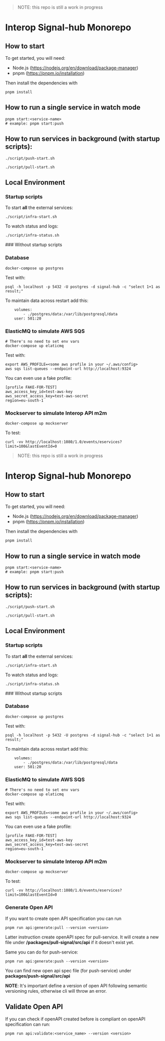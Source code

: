 > NOTE: this repo is still a work in progress

# Interop Signal-hub Monorepo

## How to start

To get started, you will need:

- Node.js (https://nodejs.org/en/download/package-manager)
- pnpm (https://pnpm.io/installation)

Then install the dependencies with

```
pnpm install
```

## How to run a single service in watch mode

```
pnpm start:<service-name>
# example: pnpm start:push
```

## How to run services in background (with startup scripts):

```
./script/push-start.sh
```

```
./script/pull-start.sh
```

## Local Environment

### Startup scripts

To start **all** the external services:

```
./script/infra-start.sh
```

To watch status and logs:

```
./script/infra-status.sh
```

### Without startup scripts

### Database

```
docker-compose up postgres
```

Test with:

```
psql -h localhost -p 5432 -U postgres -d signal-hub -c "select 1+1 as result;"
```

To maintain data across restart add this:

```
    volumes:
        - ./postgres/data:/var/lib/postgresql/data
    user: 501:20
```

### ElasticMQ to simulate AWS SQS

```
# There's no need to set env vars
docker-compose up elaticmq
```

Test with:

```
export AWS_PROFILE=<some aws profile in your ~/.aws/config>
aws sqs list-queues --endpoint-url http://localhost:9324
```

You can even use a fake profile:

```
[profile FAKE-FOR-TEST]
aws_access_key_id=test-aws-key
aws_secret_access_key=test-aws-secret
region=eu-south-1
```

### Mockserver to simulate Interop API m2m

```
docker-compose up mockserver
```

To test:

```
curl -vv http://localhost:1080/1.0/events/eservices?limit=100&lastEventId=0
```

> NOTE: this repo is still a work in progress

# Interop Signal-hub Monorepo

## How to start

To get started, you will need:

- Node.js (https://nodejs.org/en/download/package-manager)
- pnpm (https://pnpm.io/installation)

Then install the dependencies with

```
pnpm install
```

## How to run a single service in watch mode

```
pnpm start:<service-name>
# example: pnpm start:push
```

## How to run services in background (with startup scripts):

```
./script/push-start.sh
```

```
./script/pull-start.sh
```

## Local Environment

### Startup scripts

To start **all** the external services:

```
./script/infra-start.sh
```

To watch status and logs:

```
./script/infra-status.sh
```

### Without startup scripts

### Database

```
docker-compose up postgres
```

Test with:

```
psql -h localhost -p 5432 -U postgres -d signal-hub -c "select 1+1 as result;"
```

To maintain data across restart add this:

```
    volumes:
        - ./postgres/data:/var/lib/postgresql/data
    user: 501:20
```

### ElasticMQ to simulate AWS SQS

```
# There's no need to set env vars
docker-compose up elaticmq
```

Test with:

```
export AWS_PROFILE=<some aws profile in your ~/.aws/config>
aws sqs list-queues --endpoint-url http://localhost:9324
```

You can even use a fake profile:

```
[profile FAKE-FOR-TEST]
aws_access_key_id=test-aws-key
aws_secret_access_key=test-aws-secret
region=eu-south-1
```

### Mockserver to simulate Interop API m2m

```
docker-compose up mockserver
```

To test:

```
curl -vv http://localhost:1080/1.0/events/eservices?limit=100&lastEventId=0
```

### Generate Open API

If you want to create open API specification you can run

```
pnpm run api:generate:pull --version <version>
```

Latter instruction create openAPI spec for pull-service. It will create a new file under **/packages/pull-signal/src/api** if it doesn't exist yet.

Same you can do for push-service:

```
pnpm run api:generate:push --version <version>
```

You can find new open api spec file (for push-service) under **packages/push-signal/src/api**

**NOTE**: It's important define a version of open API following semantic versioning rules, otherwise cli will throw an error.

## Validate Open API

If you can check if openAPI created before is compliant on openAPI specification can run:

`pnpm run api:validate:<service_name> --version <version>`
